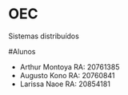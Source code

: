 # OEC
Sistemas distribuídos

#Alunos  
- Arthur Montoya RA: 20761385
- Augusto Kono RA: 20760841
- Larissa Naoe RA: 20854181

